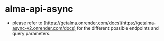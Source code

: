 # alma-api-async
- please refer to [https://getalma.onrender.com/docs](https://getalma-async-v2.onrender.com/docs) for the different possible endpoints and query parameters.
